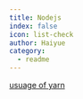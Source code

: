 ```yaml
---
title: Nodejs
index: false
icon: list-check
author: Haiyue
category:
  - readme
---
```


[usuage of yarn](https://classic.yarnpkg.com/lang/en/docs/cli/install/)